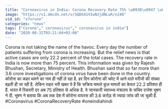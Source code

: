 ```yaml
---
title: "Coronavirus in India: Corona Recovery Rate 75% \u0938\u0947 \u0905\u0927\u093f\u0915 \u092a\u0939\u0941\u0902\u091a\u093e, \u090f\u0915\u094d\u091f\u093f\u0935 \u0915\u0947\u0938 22.2% \u0935\u0928\u0907\u0902\u0921\u093f\u092f\u093e \u0939\u093f\u0902\u0926\u0940"
image: "https://s1.dmcdn.net/v/SQDG41VIwNJjdNLuR/x240"
vid_id: "x7vrvno"
categories: "news"
tags: ["Corona"," coronavirus"," coronavirus in india"]
date: "2020-08-31T03:21:04+03:00"
---
```

Corona is not taking the name of the havoc. Every day the number of patients suffering from corona is increasing. But the relief news is that active cases are only 22.2 percent of the total cases. The recovery rate in India is now more than 75 percent. This information was given by Rajesh Bhushan, Secretary, Ministry of Health. Bhushan said that so far more than 3.6 crore investigations of corona virus have been done in the country.    <br>कोरोना का कहर थमने का नाम ही नहीं ले रहा है. हर दिन कोरोना की चपेट में आने वाले मरीजों की संख्‍या बढ़ती ही जा रही है. लेकिन राहत भरी खबर ये हैं कि सक्रिय मामले कुल मामलों का केवल 22.2 प्रतिशत ही हैं. भारत में रिकवरी दर अब 75 प्रतिशत से अधिक है. ये जानकारी स्वास्थ्य मंत्रालय के सचिव राजेश भूषण ने दी. भूषण ने बताया कि अब तक देश में कोरोना वायरस की 3.6 करोड़ से ज्यादा जांच की जा चुकी हैं.    <br>#Coronavirus  #CoronaRecoveryRate #oneindiahindi
